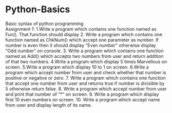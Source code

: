 # Python-Basics<br/>
Basic syntax of python programming <br/>
Assignment 1:
  1.Write a program which contains one function named as Fun(). That function should display
  2. Write a program which contains one function named as ChkNum() which accept one
  parameter as number. If number is even then it should display “Even number” otherwise
  display “Odd number” on console. 
  3. Write a program which contains one function named as Add() which accepts two numbers
  from user and return addition of that two numbers. 
  4.Write a program which display 5 times Marvellous on screen.
  5.Write a program which display 10 to 1 on screen. 
  6.Write a program which accept number from user and check whether that number is positive or negative or zero.
  7. Write a program which contains one function that accept one number from user and returns true if number is divisible by 5 otherwise return false.
  8. Write a program which accept number from user and print that number of “*” on screen.
  9. Write a program which display first 10 even numbers on screen.
 10. Write a program which accept name from user and display length of its name.
  
